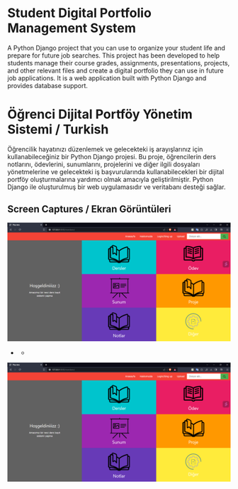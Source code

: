 # Student Digital Portfolio Management System
A Python Django project that you can use to organize your student life and prepare for future job searches.
This project has been developed to help students manage their course grades, assignments, presentations, projects, and other relevant files and create a digital portfolio they can use in future job applications. It is a web application built with Python Django and provides database support.

# Öğrenci Dijital Portföy Yönetim Sistemi / Turkish
Öğrencilik hayatınızı düzenlemek ve gelecekteki iş arayışlarınız için kullanabileceğiniz bir Python Django projesi.
Bu proje, öğrencilerin ders notlarını, ödevlerini, sunumlarını, projelerini ve diğer ilgili dosyaları yönetmelerine ve gelecekteki iş başvurularında kullanabilecekleri bir dijital portföy oluşturmalarına yardımcı olmak amacıyla geliştirilmiştir. Python Django ile oluşturulmuş bir web uygulamasıdır ve veritabanı desteği sağlar.

## Screen Captures / Ekran Görüntüleri

![Oyun Görüntüsü 1](Screenshot/Screenshot1.png)
* *
![Oyun Görüntüsü 2](Screenshot/Screenshot1.png)
